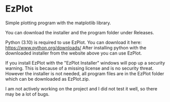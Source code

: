 # EzPlot
Simple plotting program with the matplotlib library.

You can download the installer and the program folder under Releases.

Python (3.10) is required to use EzPlot.
You can download it here: https://www.python.org/downloads/
After installing python with the downloaded installer from the website above you can use EzPlot.

If you install EzPlot with the "EzPlot Installer" windows will pop up a security warning. 
This is because of a missing license and is no security threat.
However the installer is not needed, all program files are in the EzPlot folder which can be downloaded as EzPlot.zip.

I am not actively working on the project and I did not test it well, so there may be a lot of bugs.
